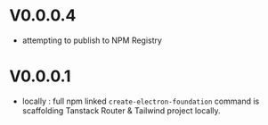 # V0.0.0.4

- attempting to publish to NPM Registry

# V0.0.0.1

- locally : full npm linked `create-electron-foundation` command is scaffolding Tanstack Router & Tailwind project locally.
